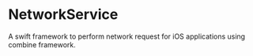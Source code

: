 # NetworkService
A swift framework to perform network request for iOS applications using combine framework.
